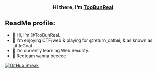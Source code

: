 <h3 align="center">
Hi there, I'm <a href="https://github.com/TooBunReal/" target="_blank" rel="noreferrer">TooBunReal</a>
</h3>

## ReadMe profile:
- 👋 Hi, I’m @TooBunReal.
- 👀 I'm enjoying CTF/web & playing for @return_catbui; & as known as LittleGoat.
- 🌱 I’m currently learning Web Security.
- 💞️ Redteam wanna beeeee

[![GitHub Streak](https://streak-stats.demolab.com?user=TooBunReal&theme=dracula&hide_border=true&border_radius=5&mode=weekly&type=png)](https://git.io/streak-stats)



